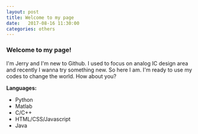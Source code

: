 ```yaml
---
layout: post
title: Welcome to my page
date:   2017-08-16 11:30:00
categories: others
---
```


<h3>Welcome to my page!</h3>

<p>I'm Jerry and I'm new to Github. I used to focus on analog IC design area and recently I wanna try something new. So here I am. I'm ready to use my codes to change the world. How about you?</p>

<p><strong>Languages:</strong></p>
<ul>
	<li>Python</li>
	<li>Matlab</li>
	<li>C/C++</li>
	<li>HTML/CSS/Javascript</li>
	<li>Java</li>
</ul>